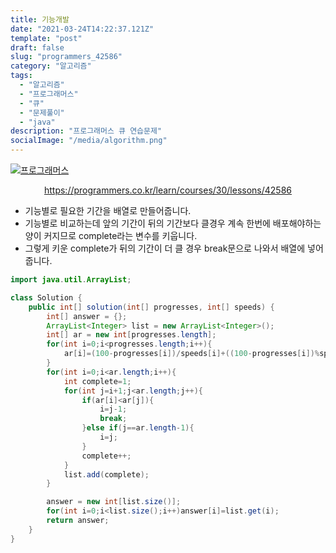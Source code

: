 ```yaml
---
title: 기능개발
date: "2021-03-24T14:22:37.121Z"
template: "post"
draft: false
slug: "programmers_42586"
category: "알고리즘"
tags:
  - "알고리즘"
  - "프로그래머스"
  - "큐"
  - "문제풀이"
  - "java"
description: "프로그래머스 큐 연습문제"
socialImage: "/media/algorithm.png"
---
```




[![프로그래머스](https://programmers.co.kr/assets/bi-symbol-light-49a242793b7a8b540cfc3489b918e3bb2a6724f1641572c14c575265d7aeea38.png)](https://programmers.co.kr/learn/courses/30/lessons/42586)
<div style="text-align:center"><a href="https://programmers.co.kr/learn/courses/30/lessons/42586">https://programmers.co.kr/learn/courses/30/lessons/42586</a></div>

- 기능별로 필요한 기간을 배열로 만들어줍니다.
- 기능별로 비교하는데 앞의 기간이 뒤의 기간보다 클경우 계속 한번에 배포해야하는 양이 커지므로 complete라는 변수를 키웁니다.
- 그렇게 키운 complete가 뒤의 기간이 더 클 경우 break문으로 나와서 배열에 넣어줍니다.


```java
import java.util.ArrayList;

class Solution {
    public int[] solution(int[] progresses, int[] speeds) {
        int[] answer = {};
        ArrayList<Integer> list = new ArrayList<Integer>();
        int[] ar = new int[progresses.length];
        for(int i=0;i<progresses.length;i++){
            ar[i]=(100-progresses[i])/speeds[i]+((100-progresses[i])%speeds[i]>0?1:0);
        }
        for(int i=0;i<ar.length;i++){
            int complete=1;
            for(int j=i+1;j<ar.length;j++){
                if(ar[i]<ar[j]){
                    i=j-1;
                    break;
                }else if(j==ar.length-1){
                    i=j;
                }
                complete++;
            }
            list.add(complete);
        }

        answer = new int[list.size()];
        for(int i=0;i<list.size();i++)answer[i]=list.get(i);
        return answer;
    }
}
```
